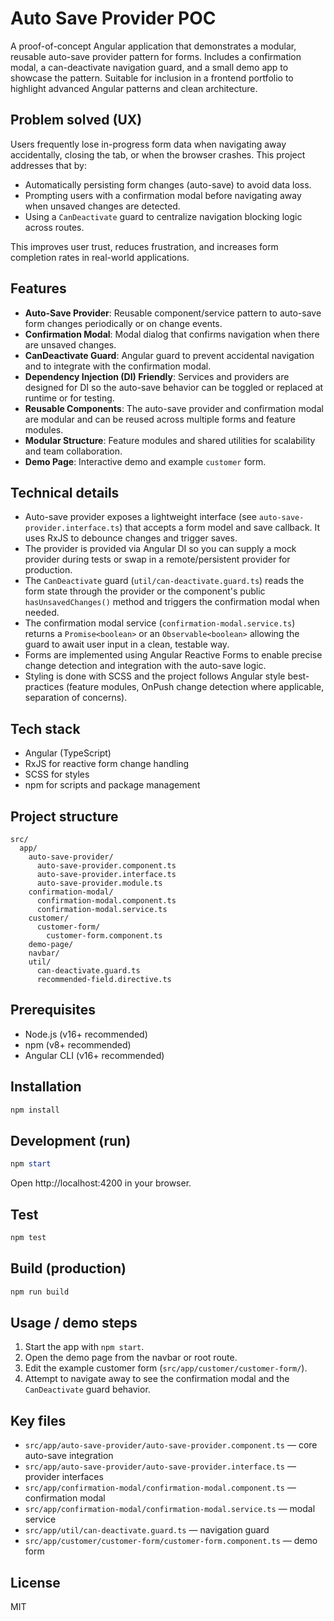 # Auto Save Provider POC

A proof-of-concept Angular application that demonstrates a modular, reusable auto-save provider pattern for forms. Includes a confirmation modal, a can-deactivate navigation guard, and a small demo app to showcase the pattern. Suitable for inclusion in a frontend portfolio to highlight advanced Angular patterns and clean architecture.

## Problem solved (UX)

Users frequently lose in-progress form data when navigating away accidentally, closing the tab, or when the browser crashes. This project addresses that by:

- Automatically persisting form changes (auto-save) to avoid data loss.
- Prompting users with a confirmation modal before navigating away when unsaved changes are detected.
- Using a `CanDeactivate` guard to centralize navigation blocking logic across routes.

This improves user trust, reduces frustration, and increases form completion rates in real-world applications.

## Features

- **Auto-Save Provider**: Reusable component/service pattern to auto-save form changes periodically or on change events.
- **Confirmation Modal**: Modal dialog that confirms navigation when there are unsaved changes.
- **CanDeactivate Guard**: Angular guard to prevent accidental navigation and to integrate with the confirmation modal.
- **Dependency Injection (DI) Friendly**: Services and providers are designed for DI so the auto-save behavior can be toggled or replaced at runtime or for testing.
- **Reusable Components**: The auto-save provider and confirmation modal are modular and can be reused across multiple forms and feature modules.
- **Modular Structure**: Feature modules and shared utilities for scalability and team collaboration.
- **Demo Page**: Interactive demo and example `customer` form.

## Technical details

- Auto-save provider exposes a lightweight interface (see `auto-save-provider.interface.ts`) that accepts a form model and save callback. It uses RxJS to debounce changes and trigger saves.
- The provider is provided via Angular DI so you can supply a mock provider during tests or swap in a remote/persistent provider for production.
- The `CanDeactivate` guard (`util/can-deactivate.guard.ts`) reads the form state through the provider or the component's public `hasUnsavedChanges()` method and triggers the confirmation modal when needed.
- The confirmation modal service (`confirmation-modal.service.ts`) returns a `Promise<boolean>` or an `Observable<boolean>` allowing the guard to await user input in a clean, testable way.
- Forms are implemented using Angular Reactive Forms to enable precise change detection and integration with the auto-save logic.
- Styling is done with SCSS and the project follows Angular style best-practices (feature modules, OnPush change detection where applicable, separation of concerns).

## Tech stack

- Angular (TypeScript)
- RxJS for reactive form change handling
- SCSS for styles
- npm for scripts and package management

## Project structure

```
src/
  app/
    auto-save-provider/
      auto-save-provider.component.ts
      auto-save-provider.interface.ts
      auto-save-provider.module.ts
    confirmation-modal/
      confirmation-modal.component.ts
      confirmation-modal.service.ts
    customer/
      customer-form/
        customer-form.component.ts
    demo-page/
    navbar/
    util/
      can-deactivate.guard.ts
      recommended-field.directive.ts
```

## Prerequisites

- Node.js (v16+ recommended)
- npm (v8+ recommended)
- Angular CLI (v16+ recommended)

## Installation

```powershell
npm install
```

## Development (run)

```powershell
npm start
```

Open http://localhost:4200 in your browser.

## Test

```powershell
npm test
```

## Build (production)

```powershell
npm run build
```

## Usage / demo steps

1. Start the app with `npm start`.
2. Open the demo page from the navbar or root route.
3. Edit the example customer form (`src/app/customer/customer-form/`).
4. Attempt to navigate away to see the confirmation modal and the `CanDeactivate` guard behavior.

## Key files

- `src/app/auto-save-provider/auto-save-provider.component.ts` — core auto-save integration
- `src/app/auto-save-provider/auto-save-provider.interface.ts` — provider interfaces
- `src/app/confirmation-modal/confirmation-modal.component.ts` — confirmation modal
- `src/app/confirmation-modal/confirmation-modal.service.ts` — modal service
- `src/app/util/can-deactivate.guard.ts` — navigation guard
- `src/app/customer/customer-form/customer-form.component.ts` — demo form

## License

MIT
